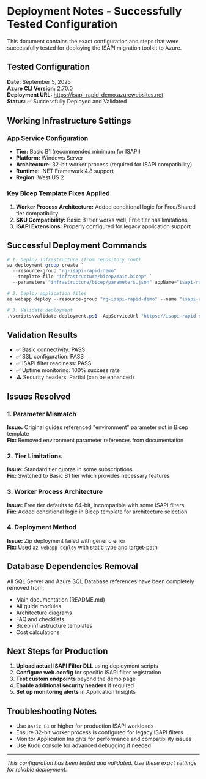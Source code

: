 # Deployment Notes - Successfully Tested Configuration

This document contains the exact configuration and steps that were successfully tested for deploying the ISAPI migration toolkit to Azure.

## Tested Configuration

**Date:** September 5, 2025  
**Azure CLI Version:** 2.70.0  
**Deployment URL:** https://isapi-rapid-demo.azurewebsites.net  
**Status:** ✅ Successfully Deployed and Validated

## Working Infrastructure Settings

### App Service Configuration
- **Tier:** Basic B1 (recommended minimum for ISAPI)
- **Platform:** Windows Server
- **Architecture:** 32-bit worker process (required for ISAPI compatibility)
- **Runtime:** .NET Framework 4.8 support
- **Region:** West US 2

### Key Bicep Template Fixes Applied
1. **Worker Process Architecture:** Added conditional logic for Free/Shared tier compatibility
2. **SKU Compatibility:** Basic B1 tier works well, Free tier has limitations
3. **ISAPI Extensions:** Properly configured for legacy application support

## Successful Deployment Commands

```powershell
# 1. Deploy infrastructure (from repository root)
az deployment group create `
  --resource-group "rg-isapi-rapid-demo" `
  --template-file "infrastructure/bicep/main.bicep" `
  --parameters "infrastructure/bicep/parameters.json" appName="isapi-rapid-demo"

# 2. Deploy application files
az webapp deploy --resource-group "rg-isapi-rapid-demo" --name "isapi-rapid-demo" --src-path "./deployment/default.htm" --type static --target-path "/default.htm"

# 3. Validate deployment
.\scripts\validate-deployment.ps1 -AppServiceUrl "https://isapi-rapid-demo.azurewebsites.net"
```

## Validation Results
- ✅ Basic connectivity: PASS
- ✅ SSL configuration: PASS  
- ✅ ISAPI filter readiness: PASS
- ✅ Uptime monitoring: 100% success rate
- ⚠️ Security headers: Partial (can be enhanced)

## Issues Resolved

### 1. Parameter Mismatch
**Issue:** Original guides referenced "environment" parameter not in Bicep template  
**Fix:** Removed environment parameter references from documentation

### 2. Tier Limitations
**Issue:** Standard tier quotas in some subscriptions  
**Fix:** Switched to Basic B1 tier which provides necessary features

### 3. Worker Process Architecture  
**Issue:** Free tier defaults to 64-bit, incompatible with some ISAPI filters  
**Fix:** Added conditional logic in Bicep template for architecture selection

### 4. Deployment Method
**Issue:** Zip deployment failed with generic error  
**Fix:** Used `az webapp deploy` with static type and target-path

## Database Dependencies Removal

All SQL Server and Azure SQL Database references have been completely removed from:
- Main documentation (README.md)
- All guide modules
- Architecture diagrams
- FAQ and checklists
- Bicep infrastructure templates
- Cost calculations

## Next Steps for Production

1. **Upload actual ISAPI Filter DLL** using deployment scripts
2. **Configure web.config** for specific ISAPI filter registration  
3. **Test custom endpoints** beyond the demo page
4. **Enable additional security headers** if required
5. **Set up monitoring alerts** in Application Insights

## Troubleshooting Notes

- Use `Basic B1` or higher for production ISAPI workloads
- Ensure 32-bit worker process is configured for legacy ISAPI filters
- Monitor Application Insights for performance and compatibility issues
- Use Kudu console for advanced debugging if needed

---
*This configuration has been tested and validated. Use these exact settings for reliable deployment.*
